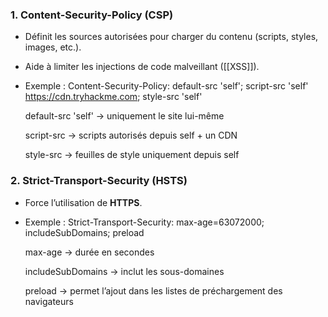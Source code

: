 ### **1. Content-Security-Policy (CSP)**

- Définit les sources autorisées pour charger du contenu (scripts, styles, images, etc.).
    
- Aide à limiter les injections de code malveillant ([[XSS]]).
    
- Exemple :
	Content-Security-Policy: default-src 'self'; script-src 'self' https://cdn.tryhackme.com; style-src 'self'

    default-src 'self' → uniquement le site lui-même

    script-src → scripts autorisés depuis self + un CDN

    style-src → feuilles de style uniquement depuis self

### **2. Strict-Transport-Security (HSTS)**

- Force l’utilisation de **HTTPS**.
    
- Exemple :
	Strict-Transport-Security: max-age=63072000; includeSubDomains; preload

    max-age → durée en secondes

    includeSubDomains → inclut les sous-domaines

    preload → permet l’ajout dans les listes de préchargement des navigateurs